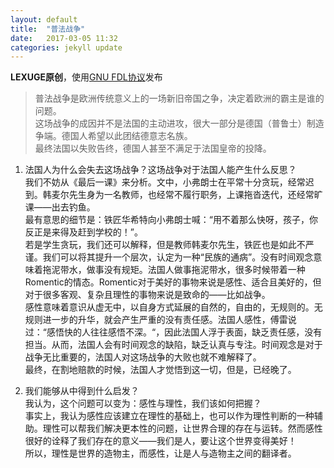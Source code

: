 ```yaml
---
layout: default
title:  "普法战争"
date:   2017-03-05 11:32
categories: jekyll update
---
```

**LEXUGE原创**，使用[GNU FDL协议](https://www.gnu.org/licenses/fdl.txt)发布  
> 普法战争是欧洲传统意义上的一场新旧帝国之争，决定着欧洲的霸主是谁的问题。  
这场战争的成因并不是法国的主动进攻，很大一部分是德国（普鲁士）制造争端。德国人希望以此团结德意志名族。  
最终法国以失败告终，德国人甚至不满足于法国皇帝的投降。  
  
  
  
1. 法国人为什么会失去这场战争？这场战争对于法国人能产生什么反思？  
我们不妨从《最后一课》来分析。文中，小弗朗士在平常十分贪玩，经常迟到。韩麦尔先生身为一名教师，也经常不履行职务，上课拖沓迭代，还经常旷课——出去钓鱼。  
最有意思的细节是：铁匠华希特向小弗朗士喊：“用不着那么快呀，孩子，你反正是来得及赶到学校的！”。  
若是学生贪玩，我们还可以解释，但是教师韩麦尔先生，铁匠也是如此不严谨。我们可以将其提升一个层次，认定为一种“民族的通病”。没有时间观念意味着拖泥带水，做事没有规矩。法国人做事拖泥带水，很多时候带着一种Romentic的情态。Romentic对于美好的事物来说是感性、适合且美好的，但对于很多客观、复杂且理性的事物来说是致命的——比如战争。  
感性意味着意识从虚无中，以自身方式延展的自然的，自由的，无规则的。无规则进一步的升华，就会产生严重的没有责任感。法国人感性，傅雷说过：“感悟快的人往往感悟不深。“，因此法国人浮于表面，缺乏责任感，没有担当。从而，法国人会有时间观念的缺陷，缺乏认真与专注。时间观念是对于战争无比重要的，法国人对这场战争的大败也就不难解释了。  
最终，在割地赔款的时候，法国人才觉悟到这一切，但是，已经晚了。  
  
  
2. 我们能够从中得到什么启发？  
我认为，这个问题可以变为：感性与理性，我们该如何把握？  
事实上，我认为感性应该建立在理性的基础上，也可以作为理性判断的一种辅助。理性可以帮我们解决更本性的问题，让世界合理的存在与运转。然而感性很好的诠释了我们存在的意义——我们是人，要让这个世界变得美好！  
所以，理性是世界的造物主，而感性，让是人与造物主之间的翻译者。  

